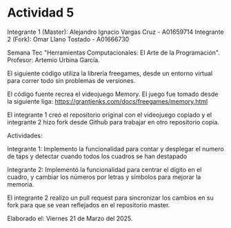 # Actividad 5

Integrante 1 (Master): Alejandro Ignacio Vargas Cruz - A01659714 
Integrante 2 (Fork): Omar Llano Tostado - A01666730

Semana Tec "Herramientas Computacionales: El Arte de la Programación". Profesor: Artemio Urbina García.

El siguiente código utiliza la librería freegames, desde un entorno virtual para correr todo sin problemas de versiones.

El código fuente recrea el videojuego Memory. El juego fue tomado desde la siguiente liga: https://grantjenks.com/docs/freegames/memory.html

El integrante 1 creó el repositorio original con el videojuego copiado y el integrante 2 hizo fork desde Github para trabajar en otro repositorio copia.

Actividades:

Integrante 1: Implemento la funcionalidad para contar y desplegar el numero de taps y detectar cuando todos los cuadros se han destapado

Integrante 2: Implementó la funcionalidad para centrar el dígito en el cuadro, y cambiar los números por letras y símbolos para mejorar la memoria.

El integrante 2 realizo un pull request para sincronizar los cambios en su fork para que se vean reflejados en el repositorio master.

Elaborado el: Viernes 21 de Marzo del 2025.
